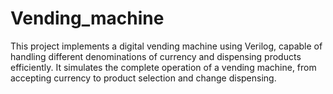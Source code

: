 # Vending_machine
This project implements a digital vending machine using Verilog, capable of handling different denominations of currency and dispensing products efficiently. It simulates the complete operation of a vending machine, from accepting currency to product selection and change dispensing. 


